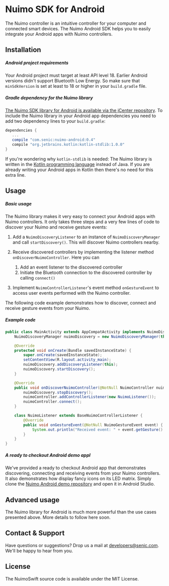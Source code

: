 # Nuimo SDK for Android

The Nuimo controller is an intuitive controller for your computer and connected smart devices. The Nuimo Android SDK helps you to easily integrate your Android apps with Nuimo controllers.

## Installation

##### Android project requirements

Your Android project must target at least API level 18. Earlier Android versions didn't support Bluetooth Low Energy. So make sure that `minSdkVersion` is set at least to 18 or higher in your `build.gradle` file.

##### Gradle dependency for the Nuimo library

[The Nuimo SDK library for Android is available via the jCenter repository](http://jcenter.bintray.com/com/senic/nuimo-android/). To include the Nuimo library in your Android app dependencies you need to add two dependency lines to your `build.gradle`:

```groovy
dependencies {
   ...
   compile "com.senic:nuimo-android:0.4"
   compile "org.jetbrains.kotlin:kotlin-stdlib:1.0.0"
}
```

If you're wondering why `kotlin-stdlib` is needed: The Nuimo library is written in the [Kotlin programming language](https://kotlinlang.org/) instead of Java. If you are already writing your Android apps in Kotlin then there's no need for this extra line.

## Usage

##### Basic usage

The Nuimo library makes it very easy to connect your Android apps with Nuimo controllers. It only takes three steps and a very few lines of code to discover your Nuimo and receive gesture events:

1. Add a `NuimoDiscoveryListener` to an instance of `NuimoDiscoveryManager` and call `startDiscovery()`. This will discover Nuimo controllers nearby.

2. Receive discovered controllers by implementing the listener method `onDiscoverNuimoController`. Here you can
    1. Add an event listener to the discovered controller
    2. Initiate the Bluetooth connection to the discovered controller by calling `connect()`

3. Implement `NuimoControllerListener`'s event method `onGestureEvent` to access user events performed with the Nuimo controller.

The following code example demonstrates how to discover, connect and receive gesture events from your Nuimo.

##### Example code

```java
public class MainActivity extends AppCompatActivity implements NuimoDiscoveryListener {
    NuimoDiscoveryManager nuimoDiscovery = new NuimoDiscoveryManager(this);

    @Override
    protected void onCreate(Bundle savedInstanceState) {
        super.onCreate(savedInstanceState);
        setContentView(R.layout.activity_main);
        nuimoDiscovery.addDiscoveryListener(this);
        nuimoDiscovery.startDiscovery();
    }

    @Override
    public void onDiscoverNuimoController(@NotNull NuimoController nuimoController) {
        nuimoDiscovery.stopDiscovery();
        nuimoController.addControllerListener(new NuimoListener());
        nuimoController.connect();
    }

    class NuimoListener extends BaseNuimoControllerListener {
        @Override
        public void onGestureEvent(@NotNull NuimoGestureEvent event) {
            System.out.println("Received event: " + event.getGesture() + ": " + event.getValue());
        }
    }
}
```

##### A ready to checkout Android demo appl

We've provided a ready to checkout Android app that demonstrates discovering, connecting and receiving events from your Nuimo controllers. It also demonstrates how display fancy icons on its LED matrix. Simply clone the [Nuimo Android demo repository](https://github.com/getsenic/nuimo-android-demo) and open it in Android Studio.

## Advanced usage

The Nuimo library for Android is much more powerful than the use cases presented above. More details to follow here soon.

## Contact & Support

Have questions or suggestions? Drop us a mail at developers@senic.com. We'll be happy to hear from you.

## License

The NuimoSwift source code is available under the MIT License.
